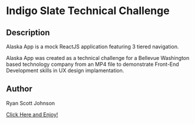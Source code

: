 # Indigo Slate Technical Challenge
## Description
  Alaska App is a mock ReactJS application featuring 3 tiered navigation.

  Alaska App was created as a technical challenge for a Bellevue Washington based technology company from an MP4 file to demonstrate Front-End Development skills in UX design implamentation.

## Author 
  Ryan Scott Johnson

[Click Here and Enjoy!](https://alaskaapp.herokuapp.com/)